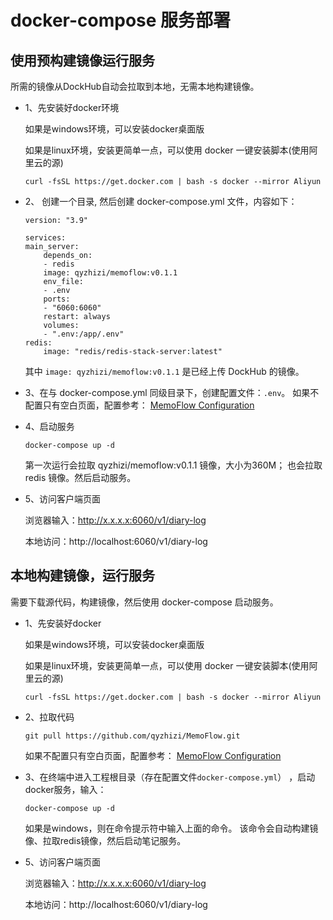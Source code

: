 # docker-compose 服务部署
## 使用预构建镜像运行服务
所需的镜像从DockHub自动会拉取到本地，无需本地构建镜像。
- 1、先安装好docker环境

    如果是windows环境，可以安装docker桌面版

    如果是linux环境，安装更简单一点，可以使用 docker 一键安装脚本(使用阿里云的源)
    ```
    curl -fsSL https://get.docker.com | bash -s docker --mirror Aliyun
    ```
- 2、 创建一个目录, 然后创建 docker-compose.yml 文件，内容如下：
    ```
    version: "3.9"

    services:
    main_server:
        depends_on:
        - redis
        image: qyzhizi/memoflow:v0.1.1
        env_file:
        - .env
        ports:
        - "6060:6060"
        restart: always
        volumes:
        - ".env:/app/.env"
    redis:
        image: "redis/redis-stack-server:latest"
    ```   
    其中 `image: qyzhizi/memoflow:v0.1.1` 是已经上传 DockHub 的镜像。

- 3、在与 docker-compose.yml 同级目录下，创建配置文件：`.env`。
    如果不配置只有空白页面，配置参考：
    [MemoFlow Configuration](./memoflow_configuration.md)
- 4、启动服务
    ```
    docker-compose up -d
    ```
    第一次运行会拉取 qyzhizi/memoflow:v0.1.1 镜像，大小为360M； 也会拉取 redis 镜像。然后启动服务。  
- 5、访问客户端页面

    浏览器输入：http://x.x.x.x:6060/v1/diary-log

    本地访问：http://localhost:6060/v1/diary-log    

## 本地构建镜像，运行服务
需要下载源代码，构建镜像，然后使用 docker-compose 启动服务。
- 1、先安装好docker

    如果是windows环境，可以安装docker桌面版

    如果是linux环境，安装更简单一点，可以使用 docker 一键安装脚本(使用阿里云的源)
    ```
    curl -fsSL https://get.docker.com | bash -s docker --mirror Aliyun
    ```
- 2、拉取代码
    ```
    git pull https://github.com/qyzhizi/MemoFlow.git
    ```
    如果不配置只有空白页面，配置参考：
    [MemoFlow Configuration](./memoflow_configuration.md)

- 3、在终端中进入工程根目录（存在配置文件`docker-compose.yml`） ，启动docker服务，输入：
    ```
    docker-compose up -d
    ```
    如果是windows，则在命令提示符中输入上面的命令。
    该命令会自动构建镜像、拉取redis镜像，然后启动笔记服务。

- 5、访问客户端页面

    浏览器输入：http://x.x.x.x:6060/v1/diary-log

    本地访问：http://localhost:6060/v1/diary-log
    
